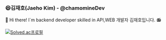 ### 😄김재호(Jaeho Kim) - @chamomineDev


👋 Hi there! I`m backend developer skilled in API,WEB 개발자 김재호입니다.
:radio:
<!-- 백준 티어 표기 -->
[![Solved.ac프로필](http://mazassumnida.wtf/api/v2/generate_badge?boj=chamominedev)](https://solved.ac/chamominedev)

 
